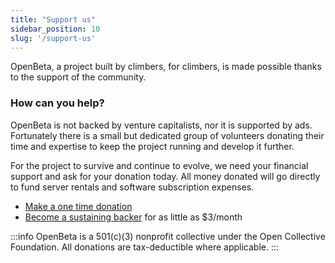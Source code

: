 ```yaml
---
title: "Support us"
sidebar_position: 10
slug: '/support-us'
---
```

OpenBeta, a project built by climbers, for climbers, is made possible thanks to the support of the community.

### How can you help?

OpenBeta is not backed by venture capitalists, nor it is supported by ads. Fortunately
 there is a small but dedicated group of volunteers donating their time and expertise to keep the project running and develop it further.

For the project to survive and continue to evolve, we need your financial support and ask for your donation today. All money donated will go directly to fund server rentals and software subscription expenses.

- [Make a one time donation](https://opencollective.com/openbeta/donate)
- [Become a sustaining backer](https://opencollective.com/openbeta/contribute/backer-31664/checkout) for as little as $3/month

:::info
OpenBeta is a 501(c)(3) nonprofit collective under the Open Collective Foundation.  All donations are tax-deductible where applicable.
:::